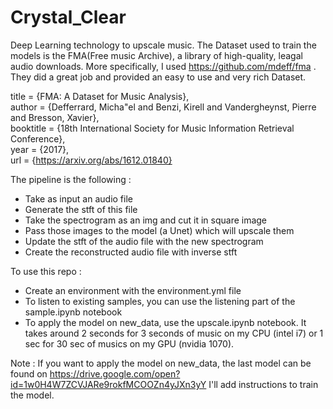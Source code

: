 # Crystal_Clear
Deep Learning technology to upscale music.
The Dataset used to train the models is the FMA(Free music Archive), a library of high-quality, leagal audio downloads.
More specifically, I used https://github.com/mdeff/fma . They did a great job and provided an easy to use and very rich Dataset.  

  title = {FMA: A Dataset for Music Analysis},  
  author = {Defferrard, Micha\"el and Benzi, Kirell and Vandergheynst, Pierre and Bresson, Xavier},  
  booktitle = {18th International Society for Music Information Retrieval Conference},  
  year = {2017},  
  url = {https://arxiv.org/abs/1612.01840}  

The pipeline is the following : 

- Take as input an audio file  
- Generate the stft of this file  
- Take the spectrogram as an img and cut it in square image  
- Pass those images to the model (a Unet) which will upscale them  
- Update the stft of the audio file with the new spectrogram  
- Create the reconstructed audio file with inverse stft  

To use this repo :

- Create an environment with the environment.yml file  
- To listen to existing samples, you can use the listening part of the sample.ipynb notebook  
- To apply the model on new_data, use the upscale.ipynb notebook. It takes around 2 seconds for 3 seconds of music on my CPU   (intel i7) or 1 sec for 30 sec of musics on my GPU (nvidia 1070).  

Note : If you want to apply the model on new_data, the last model can be found on https://drive.google.com/open?id=1w0H4W7ZCVJARe9rokfMCOOZn4yJXn3yY
I'll add instructions to train the model.


